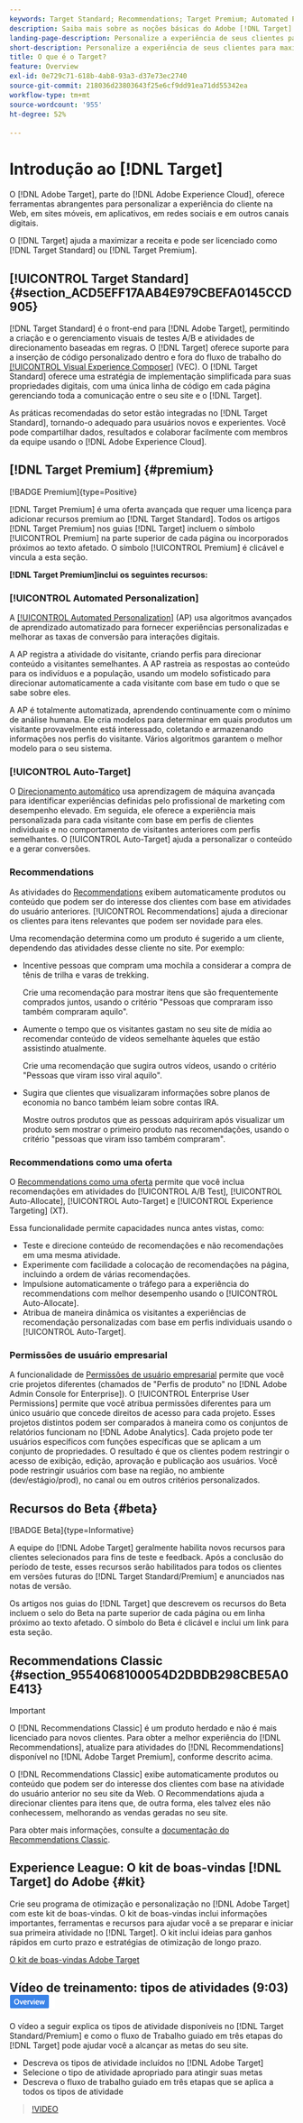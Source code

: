 ```yaml
---
keywords: Target Standard; Recommendations; Target Premium; Automated Personalization; direcionamento automático; direcionamento automático; permissões; o que é o adobe target;
description: Saiba mais sobre as noções básicas do Adobe [!DNL Target] Standard e do Adobe [!DNL Target] Premium.O  [!DNL Target] Premium inclui recursos avançados não disponíveis no produto padrão.
landing-page-description: Personalize a experiência de seus clientes para maximizar a receita em sites da Web e móveis, aplicativos, mídia social e outros canais digitais.
short-description: Personalize a experiência de seus clientes para maximizar a receita em sites da Web e móveis, aplicativos, mídia social e outros canais digitais.
title: O que é o Target?
feature: Overview
exl-id: 0e729c71-618b-4ab8-93a3-d37e73ec2740
source-git-commit: 218036d23803643f25e6cf9dd91ea71dd55342ea
workflow-type: tm+mt
source-wordcount: '955'
ht-degree: 52%

---
```


# Introdução ao [!DNL Target]

O [!DNL Adobe Target], parte do [!DNL Adobe Experience Cloud], oferece ferramentas abrangentes para personalizar a experiência do cliente na Web, em sites móveis, em aplicativos, em redes sociais e em outros canais digitais.

O [!DNL Target] ajuda a maximizar a receita e pode ser licenciado como [!DNL Target Standard] ou [!DNL Target Premium].

## [!UICONTROL Target Standard] {#section_ACD5EFF17AAB4E979CBEFA0145CCD905}

[!DNL Target Standard] é o front-end para [!DNL Adobe Target], permitindo a criação e o gerenciamento visuais de testes A/B e atividades de direcionamento baseadas em regras. O [!DNL Target] oferece suporte para a inserção de código personalizado dentro e fora do fluxo de trabalho do [[!UICONTROL Visual Experience Composer]](/help/main/c-experiences/c-visual-experience-composer/visual-experience-composer.md) (VEC). O [!DNL Target Standard] oferece uma estratégia de implementação simplificada para suas propriedades digitais, com uma única linha de código em cada página gerenciando toda a comunicação entre o seu site e o [!DNL Target].

As práticas recomendadas do setor estão integradas no [!DNL Target Standard], tornando-o adequado para usuários novos e experientes. Você pode compartilhar dados, resultados e colaborar facilmente com membros da equipe usando o [!DNL Adobe Experience Cloud].

## [!DNL Target Premium] {#premium}

[!BADGE Premium]{type=Positive}

[!DNL Target Premium] é uma oferta avançada que requer uma licença para adicionar recursos premium ao [!DNL Target Standard]. Todos os artigos [!DNL Target Premium] nos guias [!DNL Target] incluem o símbolo [!UICONTROL Premium] na parte superior de cada página ou incorporados próximos ao texto afetado. O símbolo [!UICONTROL Premium] é clicável e vincula a esta seção.

**[!DNL Target Premium]inclui os seguintes recursos:**

### [!UICONTROL Automated Personalization]

A [[!UICONTROL Automated Personalization]](/help/main/c-activities/t-automated-personalization/automated-personalization.md#task_8AAF837796D74CF893CA2F88BA1491C9) (AP) usa algoritmos avançados de aprendizado automatizado para fornecer experiências personalizadas e melhorar as taxas de conversão para interações digitais.

A AP registra a atividade do visitante, criando perfis para direcionar conteúdo a visitantes semelhantes. A AP rastreia as respostas ao conteúdo para os indivíduos e a população, usando um modelo sofisticado para direcionar automaticamente a cada visitante com base em tudo o que se sabe sobre eles.

A AP é totalmente automatizada, aprendendo continuamente com o mínimo de análise humana. Ele cria modelos para determinar em quais produtos um visitante provavelmente está interessado, coletando e armazenando informações nos perfis do visitante. Vários algoritmos garantem o melhor modelo para o seu sistema.

### [!UICONTROL Auto-Target]

O [Direcionamento automático](/help/main/c-activities/auto-target/auto-target-to-optimize.md) usa aprendizagem de máquina avançada para identificar experiências definidas pelo profissional de marketing com desempenho elevado. Em seguida, ele oferece a experiência mais personalizada para cada visitante com base em perfis de clientes individuais e no comportamento de visitantes anteriores com perfis semelhantes. O [!UICONTROL Auto-Target] ajuda a personalizar o conteúdo e a gerar conversões.

### Recommendations

As atividades do [Recommendations](/help/main/c-recommendations/recommendations.md#concept_7556C8A4543942F2A77B13A29339C0C0) exibem automaticamente produtos ou conteúdo que podem ser do interesse dos clientes com base em atividades do usuário anteriores. [!UICONTROL Recommendations] ajuda a direcionar os clientes para itens relevantes que podem ser novidade para eles.

Uma recomendação determina como um produto é sugerido a um cliente, dependendo das atividades desse cliente no site. Por exemplo:

* Incentive pessoas que compram uma mochila a considerar a compra de tênis de trilha e varas de trekking.

  Crie uma recomendação para mostrar itens que são frequentemente comprados juntos, usando o critério &quot;Pessoas que compraram isso também compraram aquilo&quot;.

* Aumente o tempo que os visitantes gastam no seu site de mídia ao recomendar conteúdo de vídeos semelhante àqueles que estão assistindo atualmente.

  Crie uma recomendação que sugira outros vídeos, usando o critério &quot;Pessoas que viram isso viral aquilo&quot;.

* Sugira que clientes que visualizaram informações sobre planos de economia no banco também leiam sobre contas IRA.

  Mostre outros produtos que as pessoas adquiriram após visualizar um produto sem mostrar o primeiro produto nas recomendações, usando o critério &quot;pessoas que viram isso também compraram&quot;.

### Recommendations como uma oferta

O [Recommendations como uma oferta](/help/main/c-recommendations/recommendations-as-an-offer.md) permite que você inclua recomendações em atividades do [!UICONTROL A/B Test], [!UICONTROL Auto-Allocate], [!UICONTROL Auto-Target] e [!UICONTROL Experience Targeting] (XT).

Essa funcionalidade permite capacidades nunca antes vistas, como:

* Teste e direcione conteúdo de recomendações e não recomendações em uma mesma atividade.
* Experimente com facilidade a colocação de recomendações na página, incluindo a ordem de várias recomendações.
* Impulsione automaticamente o tráfego para a experiência do recommendations com melhor desempenho usando o [!UICONTROL Auto-Allocate].
* Atribua de maneira dinâmica os visitantes a experiências de recomendação personalizadas com base em perfis individuais usando o [!UICONTROL Auto-Target].

### Permissões de usuário empresarial

A funcionalidade de [Permissões de usuário empresarial](/help/main/administrating-target/c-user-management/property-channel/property-channel.md#concept_E396B16FA2024ADBA27BC056138F9838) permite que você crie projetos diferentes (chamados de &quot;Perfis de produto&quot; no [!DNL Adobe Admin Console for Enterprise]). O [!UICONTROL Enterprise User Permissions] permite que você atribua permissões diferentes para um único usuário que concede direitos de acesso para cada projeto. Esses projetos distintos podem ser comparados à maneira como os conjuntos de relatórios funcionam no [!DNL Adobe Analytics]. Cada projeto pode ter usuários específicos com funções específicas que se aplicam a um conjunto de propriedades. O resultado é que os clientes podem restringir o acesso de exibição, edição, aprovação e publicação aos usuários. Você pode restringir usuários com base na região, no ambiente (dev/estágio/prod), no canal ou em outros critérios personalizados.

## Recursos do Beta {#beta}

[!BADGE Beta]{type=Informative}

A equipe do [!DNL Adobe Target] geralmente habilita novos recursos para clientes selecionados para fins de teste e feedback. Após a conclusão do período de teste, esses recursos serão habilitados para todos os clientes em versões futuras do [!DNL Target Standard/Premium] e anunciados nas notas de versão.

Os artigos nos guias do [!DNL Target] que descrevem os recursos do Beta incluem o selo do Beta na parte superior de cada página ou em linha próximo ao texto afetado. O símbolo do Beta é clicável e inclui um link para esta seção.

## Recommendations Classic {#section_9554068100054D2DBDB298CBE5A0E413}

>[!IMPORTANT]
>
>O [!DNL Recommendations Classic] é um produto herdado e não é mais licenciado para novos clientes. Para obter a melhor experiência do [!DNL Recommendations], atualize para atividades do [!DNL Recommendations] disponível no [!DNL Adobe Target Premium], conforme descrito acima.

O [!DNL Recommendations Classic] exibe automaticamente produtos ou conteúdo que podem ser do interesse dos clientes com base na atividade do usuário anterior no seu site da Web. O Recommendations ajuda a direcionar clientes para itens que, de outra forma, eles talvez eles não conhecessem, melhorando as vendas geradas no seu site.

Para obter mais informações, consulte a [documentação do Recommendations Classic](/help/main/assets/adobe-recommendations-classic.pdf).

## Experience League: O kit de boas-vindas [!DNL Target] do Adobe {#kit}

Crie seu programa de otimização e personalização no [!DNL Adobe Target] com este kit de boas-vindas. O kit de boas-vindas inclui informações importantes, ferramentas e recursos para ajudar você a se preparar e iniciar sua primeira atividade no [!DNL Target]. O kit inclui ideias para ganhos rápidos em curto prazo e estratégias de otimização de longo prazo.

[O kit de boas-vindas Adobe Target](/help/main/c-intro/target-welcome-kit.md)

## Vídeo de treinamento: tipos de atividades (9:03) ![Selo de visão geral](/help/main/assets/overview.png)

O vídeo a seguir explica os tipos de atividade disponíveis no [!DNL Target Standard/Premium] e como o fluxo de Trabalho guiado em três etapas do [!DNL Target] pode ajudar você a alcançar as metas do seu site.

* Descreva os tipos de atividade incluídos no [!DNL Adobe Target]
* Selecione o tipo de atividade apropriado para atingir suas metas
* Descreva o fluxo de trabalho guiado em três etapas que se aplica a todos os tipos de atividade

>[!VIDEO](https://video.tv.adobe.com/v/31290?captions=por_br)
